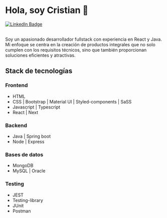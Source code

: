 # Hola, soy Cristian 👋
<div id="badges">
  <a href="https://www.linkedin.com/in/cristian-donalicio/">
    <img src="https://img.shields.io/badge/LinkedIn-blue?style=for-the-badge&logo=linkedin&logoColor=white" alt="LinkedIn Badge"/>
  </a>
</div>

<br>

Soy un apasionado desarrollador fullstack con experiencia en React y Java. Mi enfoque se centra en la creación de productos integrales que no solo cumplen con los requisitos técnicos, sino que también proporcionan soluciones eficientes y atractivas.

## Stack de tecnologías
### Frontend
- HTML
- CSS | Bootstrap | Material UI | Styled-components | SaSS
- Javascript | Typescript
- React | Next

### Backend
- Java | Spring boot
- Node | Express


### Bases de datos
- MongoDB
- MySQL | Oracle

### Testing
- JEST
- Testing-library
- JUnit
- Postman
